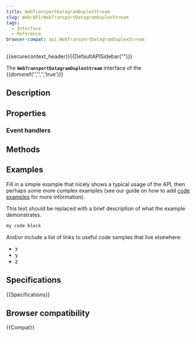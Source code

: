 ```yaml
---
title: WebTransportDatagramDuplexStream
slug: Web/API/WebTransportDatagramDuplexStream
tags:
  - Interface
  - Reference
browser-compat: api.WebTransportDatagramDuplexStream
---
```

{{securecontext_header}}{{DefaultAPISidebar("")}}

The **`WebTransportDatagramDuplexStream`** interface of the {{domxref('','','','true')}} 

## Description

 

## Properties



### Event handlers



## Methods



## Examples

Fill in a simple example that nicely shows a typical usage of the API, then perhaps some more complex examples (see our guide on how to add [code examples](/en-US/docs/MDN/Contribute/Structures/Code_examples) for more information).

This text should be replaced with a brief description of what the example demonstrates.

```js
my code block
```

And/or include a list of links to useful code samples that live elsewhere:

*   x
*   y
*   z

## Specifications

{{Specifications}}

## Browser compatibility

{{Compat}}

